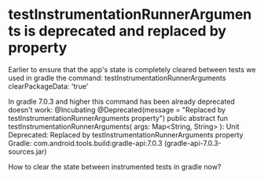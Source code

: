 
# testInstrumentationRunnerArguments is deprecated and replaced by property

Earlier to ensure that the app's state is completely cleared between tests we used in gradle the command:
testInstrumentationRunnerArguments clearPackageData: 'true'

In gradle 7.0.3 and higher this command has been already deprecated doesn't work:
@Incubating
@Deprecated(message = "Replaced by testInstrumentationRunnerArguments property")
public abstract fun testInstrumentationRunnerArguments(
    args: Map<String, String>
): Unit
Deprecated:
Replaced by testInstrumentationRunnerArguments property
  Gradle: com.android.tools.build:gradle-api:7.0.3 (gradle-api-7.0.3-sources.jar)

How to clear the state between instrumented tests in gradle now?

        